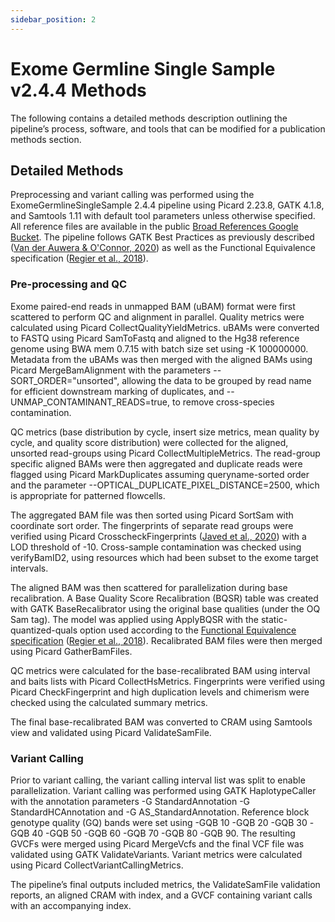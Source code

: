 ```yaml
---
sidebar_position: 2
---
```


# Exome Germline Single Sample v2.4.4 Methods

The following contains a detailed methods description outlining the pipeline’s process, software, and tools that can be modified for a publication methods section.

## Detailed Methods

Preprocessing and variant calling was performed using the ExomeGermlineSingleSample 2.4.4 pipeline using Picard 2.23.8, GATK 4.1.8, and Samtools 1.11 with default tool parameters unless otherwise specified. All reference files are available in the public [Broad References Google Bucket](https://console.cloud.google.com/storage/browser/gcp-public-data--broad-references/hg38/v0). The pipeline follows GATK Best Practices as previously described ([Van der Auwera & O'Connor, 2020](https://www.oreilly.com/library/view/genomics-in-the/9781491975183/)) as well as the Functional Equivalence specification ([Regier et al., 2018](https://www.nature.com/articles/s41467-018-06159-4)).

### Pre-processing and QC

Exome paired-end reads in unmapped BAM (uBAM) format were first scattered to perform QC and alignment in parallel. Quality metrics were calculated using Picard CollectQualityYieldMetrics. uBAMs were converted to FASTQ using Picard SamToFastq and aligned to the Hg38 reference genome using BWA mem 0.7.15 with batch size set using -K 100000000. Metadata from the uBAMs was then merged with the aligned BAMs using Picard MergeBamAlignment with the parameters --SORT_ORDER="unsorted", allowing the data to be grouped by read name for efficient downstream marking of duplicates, and --UNMAP_CONTAMINANT_READS=true, to remove cross-species contamination.

QC metrics (base distribution by cycle, insert size metrics, mean quality by cycle, and quality score distribution) were collected for the aligned, unsorted read-groups using Picard CollectMultipleMetrics. The read-group specific aligned BAMs were then aggregated and duplicate reads were flagged using Picard MarkDuplicates assuming queryname-sorted order and the parameter --OPTICAL_DUPLICATE_PIXEL_DISTANCE=2500, which is appropriate for patterned flowcells.

The aggregated BAM file was then sorted using Picard SortSam with coordinate sort order. The fingerprints of separate read groups were verified using Picard CrosscheckFingerprints ([Javed et al., 2020](https://www.nature.com/articles/s41467-020-17453-5)) with a LOD threshold of -10. Cross-sample contamination was checked using verifyBamID2, using resources which had been subset to the exome target intervals.

The aligned BAM was then scattered for parallelization during base recalibration. A Base Quality Score Recalibration (BQSR) table was created with GATK BaseRecalibrator using the original base qualities (under the OQ Sam tag). The model was applied using ApplyBQSR with the static-quantized-quals option used according to the [Functional Equivalence specification](https://github.com/CCDG/Pipeline-Standardization/blob/master/PipelineStandard.md) ([Regier et al., 2018](https://www.nature.com/articles/s41467-018-06159-4)). Recalibrated BAM files were then merged using Picard GatherBamFiles.

QC metrics were calculated for the base-recalibrated BAM using interval and baits lists with Picard CollectHsMetrics. Fingerprints were verified using Picard CheckFingerprint and high duplication levels and chimerism were checked using the calculated summary metrics.

The final base-recalibrated BAM was converted to CRAM using Samtools view and validated using Picard ValidateSamFile.

### Variant Calling

Prior to variant calling, the variant calling interval list was split to enable parallelization. Variant calling was performed using GATK HaplotypeCaller with the annotation parameters -G StandardAnnotation -G StandardHCAnnotation and -G AS_StandardAnnotation. Reference block genotype quality (GQ) bands were set using  -GQB 10 -GQB 20 -GQB 30 -GQB 40 -GQB 50 -GQB 60 -GQB 70 -GQB 80 -GQB 90. The resulting GVCFs were merged using Picard MergeVcfs and the final VCF file was validated using GATK ValidateVariants. Variant metrics were calculated using Picard CollectVariantCallingMetrics.

The pipeline’s final outputs included metrics, the ValidateSamFile validation reports, an aligned CRAM with index, and a GVCF containing variant calls with an accompanying index.
